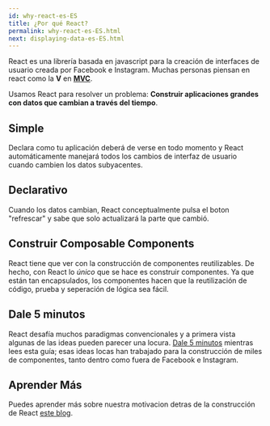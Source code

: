 ```yaml
---
id: why-react-es-ES
title: ¿Por qué React?
permalink: why-react-es-ES.html
next: displaying-data-es-ES.html
---
```

React es una librería basada en javascript para la creación de interfaces de usuario creada por Facebook e Instagram. Muchas personas piensan en react como la **V** en **[MVC](https://es.wikipedia.org/wiki/Modelo-vista-controlador)**.

Usamos React para resolver un problema: **Construir aplicaciones grandes con datos que cambian a través del tiempo**.

## Simple

Declara como tu aplicación deberá de verse en todo momento y React automáticamente manejará todos los cambios de interfaz de usuario cuando cambien los datos subyacentes.

## Declarativo

Cuando los datos cambian, React conceptualmente pulsa el boton "refrescar" y sabe que solo actualizará la parte que cambió.

## Construir Composable Components

React tiene que ver con la construcción de componentes reutilizables. De hecho, con React lo *único* que se hace es construir componentes. Ya que están tan encapsulados, los componentes hacen que la reutilización de código, prueba y seperación de lógica sea fácil.

## Dale 5 minutos

React desafía muchos paradigmas convencionales y a primera vista algunas de las ideas pueden parecer una locura. [Dale 5 minutos](https://signalvnoise.com/posts/3124-give-it-five-minutes) mientras lees esta guía; esas ideas locas han trabajado para la construcción de miles de componentes, tanto dentro como fuera de Facebook e Instagram.

## Aprender Más

Puedes aprender más sobre nuestra motivacion detras de la construcción de React [este blog](/react/blog/2013/06/05/why-react.html).
